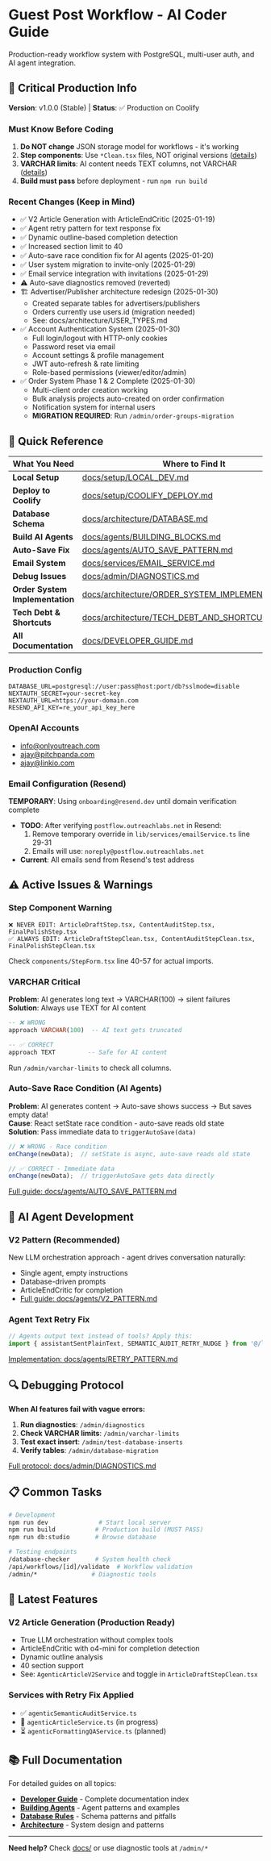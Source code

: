 # Guest Post Workflow - AI Coder Guide

Production-ready workflow system with PostgreSQL, multi-user auth, and AI agent integration.

## 🚨 Critical Production Info

**Version**: v1.0.0 (Stable) | **Status**: ✅ Production on Coolify

### Must Know Before Coding
1. **Do NOT change** JSON storage model for workflows - it's working
2. **Step components**: Use `*Clean.tsx` files, NOT original versions ([details](#step-component-warning))
3. **VARCHAR limits**: AI content needs TEXT columns, not VARCHAR ([details](#varchar-critical))
4. **Build must pass** before deployment - run `npm run build`

### Recent Changes (Keep in Mind)
- ✅ V2 Article Generation with ArticleEndCritic (2025-01-19)
- ✅ Agent retry pattern for text response fix
- ✅ Dynamic outline-based completion detection
- ✅ Increased section limit to 40
- ✅ Auto-save race condition fix for AI agents (2025-01-20)
- ✅ User system migration to invite-only (2025-01-29)
- ✅ Email service integration with invitations (2025-01-29)
- ⚠️ Auto-save diagnostics removed (reverted)
- 🏗️ Advertiser/Publisher architecture redesign (2025-01-30)
  - Created separate tables for advertisers/publishers
  - Orders currently use users.id (migration needed)
  - See: docs/architecture/USER_TYPES.md
- ✅ Account Authentication System (2025-01-30)
  - Full login/logout with HTTP-only cookies
  - Password reset via email
  - Account settings & profile management
  - JWT auto-refresh & rate limiting
  - Role-based permissions (viewer/editor/admin)
- ✅ Order System Phase 1 & 2 Complete (2025-01-30)
  - Multi-client order creation working
  - Bulk analysis projects auto-created on order confirmation
  - Notification system for internal users
  - **MIGRATION REQUIRED**: Run `/admin/order-groups-migration`

## 🔧 Quick Reference

| What You Need | Where to Find It |
|--------------|------------------|
| **Local Setup** | [docs/setup/LOCAL_DEV.md](docs/setup/LOCAL_DEV.md) |
| **Deploy to Coolify** | [docs/setup/COOLIFY_DEPLOY.md](docs/setup/COOLIFY_DEPLOY.md) |
| **Database Schema** | [docs/architecture/DATABASE.md](docs/architecture/DATABASE.md) |
| **Build AI Agents** | [docs/agents/BUILDING_BLOCKS.md](docs/agents/BUILDING_BLOCKS.md) |
| **Auto-Save Fix** | [docs/agents/AUTO_SAVE_PATTERN.md](docs/agents/AUTO_SAVE_PATTERN.md) |
| **Email System** | [docs/services/EMAIL_SERVICE.md](docs/services/EMAIL_SERVICE.md) |
| **Debug Issues** | [docs/admin/DIAGNOSTICS.md](docs/admin/DIAGNOSTICS.md) |
| **Order System Implementation** | [docs/architecture/ORDER_SYSTEM_IMPLEMENTATION.md](docs/architecture/ORDER_SYSTEM_IMPLEMENTATION.md) |
| **Tech Debt & Shortcuts** | [docs/architecture/TECH_DEBT_AND_SHORTCUTS.md](docs/architecture/TECH_DEBT_AND_SHORTCUTS.md) |
| **All Documentation** | [docs/DEVELOPER_GUIDE.md](docs/DEVELOPER_GUIDE.md) |

### Production Config
```env
DATABASE_URL=postgresql://user:pass@host:port/db?sslmode=disable
NEXTAUTH_SECRET=your-secret-key
NEXTAUTH_URL=https://your-domain.com
RESEND_API_KEY=re_your_api_key_here
```

### OpenAI Accounts
- info@onlyoutreach.com
- ajay@pitchpanda.com  
- ajay@linkio.com

### Email Configuration (Resend)
**TEMPORARY**: Using `onboarding@resend.dev` until domain verification complete
- **TODO**: After verifying `postflow.outreachlabs.net` in Resend:
  1. Remove temporary override in `lib/services/emailService.ts` line 29-31
  2. Emails will use: `noreply@postflow.outreachlabs.net`
- **Current**: All emails send from Resend's test address

## ⚠️ Active Issues & Warnings

### Step Component Warning
```
❌ NEVER EDIT: ArticleDraftStep.tsx, ContentAuditStep.tsx, FinalPolishStep.tsx
✅ ALWAYS EDIT: ArticleDraftStepClean.tsx, ContentAuditStepClean.tsx, FinalPolishStepClean.tsx
```
Check `components/StepForm.tsx` line 40-57 for actual imports.

### VARCHAR Critical
**Problem**: AI generates long text → VARCHAR(100) → silent failures  
**Solution**: Always use TEXT for AI content
```sql
-- ❌ WRONG
approach VARCHAR(100)  -- AI text gets truncated

-- ✅ CORRECT  
approach TEXT         -- Safe for AI content
```
Run `/admin/varchar-limits` to check all columns.

### Auto-Save Race Condition (AI Agents)
**Problem**: AI generates content → Auto-save shows success → But saves empty data!  
**Cause**: React setState race condition - auto-save reads old state  
**Solution**: Pass immediate data to `triggerAutoSave(data)`
```typescript
// ❌ WRONG - Race condition
onChange(newData);  // setState is async, auto-save reads old state

// ✅ CORRECT - Immediate data
onChange(newData);  // triggerAutoSave gets data directly
```
[Full guide: docs/agents/AUTO_SAVE_PATTERN.md](docs/agents/AUTO_SAVE_PATTERN.md)

## 🤖 AI Agent Development

### V2 Pattern (Recommended)
New LLM orchestration approach - agent drives conversation naturally:
- Single agent, empty instructions
- Database-driven prompts
- ArticleEndCritic for completion
- [Full guide: docs/agents/V2_PATTERN.md](docs/agents/V2_PATTERN.md)

### Agent Text Retry Fix
```typescript
// Agents output text instead of tools? Apply this:
import { assistantSentPlainText, SEMANTIC_AUDIT_RETRY_NUDGE } from '@/lib/utils/agentUtils';
```
[Implementation: docs/agents/RETRY_PATTERN.md](docs/agents/RETRY_PATTERN.md)

## 🔍 Debugging Protocol

**When AI features fail with vague errors:**

1. **Run diagnostics**: `/admin/diagnostics`
2. **Check VARCHAR limits**: `/admin/varchar-limits` 
3. **Test exact insert**: `/admin/test-database-inserts`
4. **Verify tables**: `/admin/database-migration`

[Full protocol: docs/admin/DIAGNOSTICS.md](docs/admin/DIAGNOSTICS.md)

## 📋 Common Tasks

```bash
# Development
npm run dev              # Start local server
npm run build           # Production build (MUST PASS)
npm run db:studio       # Browse database

# Testing endpoints
/database-checker       # System health check
/api/workflows/[id]/validate  # Workflow validation
/admin/*               # Diagnostic tools
```

## 🚀 Latest Features

### V2 Article Generation (Production Ready)
- True LLM orchestration without complex tools
- ArticleEndCritic with o4-mini for completion detection  
- Dynamic outline analysis
- 40 section support
- See: `AgenticArticleV2Service` and toggle in `ArticleDraftStepClean.tsx`

### Services with Retry Fix Applied
- ✅ `agenticSemanticAuditService.ts`
- 🔄 `agenticArticleService.ts` (in progress)
- ⏳ `agenticFormattingQAService.ts` (planned)


## 📚 Full Documentation

For detailed guides on all topics:
- **[Developer Guide](docs/DEVELOPER_GUIDE.md)** - Complete documentation index
- **[Building Agents](docs/agents/)** - Agent patterns and examples
- **[Database Rules](docs/db/)** - Schema patterns and pitfalls
- **[Architecture](docs/architecture/)** - System design and patterns

---

**Need help?** Check [docs/](docs/) or use diagnostic tools at `/admin/*`